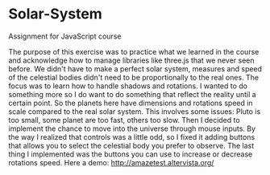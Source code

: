 # Solar-System
Assignment for JavaScript course


The purpose of this exercise was to practice what we learned in the course and acknowledge how to manage libraries like three.js that we never seen before.
We didn't have to make a perfect solar system, measures and speed of the celestial bodies didn't need to be proportionally to the real ones. The focus was to learn how to handle shadows and rotations.
I wanted to do something more so I do want to do something that reflect the reality until a certain point.
So the planets here have dimensions and rotations speed in scale compared to the real solar system.
This involves some issues: Pluto is too small, some planet are too fast, others too slow.
Then I decided to implement the chance to move into the universe through mouse inputs.
By the way I realized that controls was a little odd, so I fixed it adding buttons that allows you to select the celestial body you prefer to observe.
The last thing I implemented was the buttons you can use to increase or decrease rotations speed.
Here a demo: http://amazetest.altervista.org/
